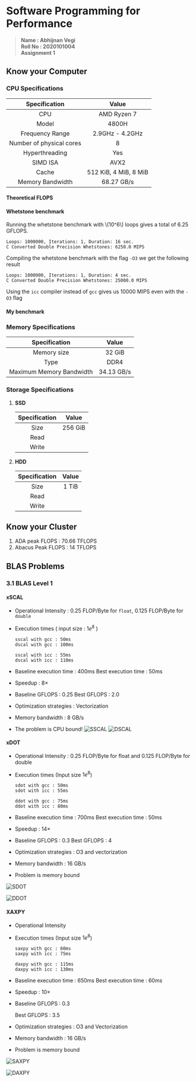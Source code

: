 # Software Programming for Performance
>  **Name : Abhijnan Vegi**  
>  **Roll No : 2020101004**  
>  **Assignment 1**  


## Know your Computer
### CPU Specifications

|      Specification       |         Value         |
| :----------------------: | :-------------------: |
|           CPU            |      AMD Ryzen 7      |
|          Model           |         4800H         |
|     Frequency Range      |    2.9GHz - 4.2GHz    |
| Number of physical cores |           8           |
|      Hyperthreading      |          Yes          |
|         SIMD ISA         |         AVX2          |
|          Cache           | 512 KiB, 4 MiB, 8 MiB |
|     Memory Bandwidth     |      68.27 GB/s       |


#### Theoretical FLOPS
#### Whetstone benchmark
Running the whetstone benchmark with \\(10^6\\) loops gives a total of 6.25 GFLOPS.
```
Loops: 1000000, Iterations: 1, Duration: 16 sec.
C Converted Double Precision Whetstones: 6250.0 MIPS
```
Compiling the whetstone benchmark with the flag `-O3` we get the following result
```
Loops: 1000000, Iterations: 1, Duration: 4 sec.
C Converted Double Precision Whetstones: 25000.0 MIPS
```
Using the `icc` compiler instead of `gcc` gives us 10000 MIPS even with the `-O3` flag
#### My benchmark

### Memory Specifications

|      Specification       |   Value    |
| :----------------------: | :--------: |
|       Memory size        |   32 GiB   |
|           Type           |    DDR4    |
| Maximum Memory Bandwidth | 34.13 GB/s |

### Storage Specifications

1. **SSD**

   | Specification |  Value  |
   | :-----------: | :-----: |
   |     Size      | 256 GiB |
   |     Read      |         |
   |     Write     |         |

2. **HDD**

   | Specification | Value |
   | :-----------: | :---: |
   |     Size      | 1 TiB |
   |     Read      |       |
   |     Write     |       |



## Know your Cluster

1. ADA peak FLOPS : 70.66 TFLOPS
2. Abacus Peak FLOPS : 14 TFLOPS

## BLAS Problems

### 3.1 BLAS Level 1

#### xSCAL

- Operational Intensity : $0.25$ FLOP/Byte for `float`, $0.125$ FLOP/Byte for `double`

- Execution times ( input size : $1e^8$ )

  ```
  sscal with gcc : 50ms
  dscal with gcc : 100ms
  
  sscal with icc : 55ms
  dscal with icc : 110ms
  ```

- Baseline execution time : 400ms
  Best execution time : 50ms

- Speedup : $8\times$

- Baseline GFLOPS : 0.25
  Best GFLOPS : 2.0

- Optimization strategies : Vectorization

- Memory bandwidth : 8 GB/s

- The problem is CPU bound!
![SSCAL](../BLAS/plots/sscal.png)
![DSCAL](../BLAS/plots/dscal.png)

#### xDOT

- Operational Intensity : 0.25 FLOP/Byte for float and $0.125$ FLOP/Byte for double

- Execution times (Input size $1e^8$)

  ```
  sdot with gcc : 50ms
  sdot with icc : 55ms
  
  ddot with gcc : 75ms
  ddot with icc : 80ms
  ```

- Baseline execution time : 700ms
  Best execution time : 50ms

- Speedup : $14\times$

- Baseline GFLOPS : 0.3
  Best GFLOPS : 4 

- Optimization strategies : O3 and vectorization

- Memory bandwidth : 16 GB/s

- Problem is memory bound

![SDOT](../BLAS/plots/sdot.png)

![DDOT](../BLAS/plots/ddot.png)

#### XAXPY

- Operational Intensity

- Execution times (Input size $1e^8$)

  ```
  saxpy with gcc : 60ms
  saxpy with icc : 75ms
  
  daxpy with gcc : 115ms
  daxpy with icc : 130ms
  ```

- Baseline execution time : 650ms
  Best execution time : 60ms

- Speedup : $10\times$

- Baseline GFLOPS : 0.3

  Best GFLOPS : 3.5

- Optimization strategies : O3 and Vectorization

- Memory bandwidth : 16 GB/s

- Problem is memory bound

![SAXPY](../BLAS/plots/saxpy.png)

![DAXPY](../BLAS/plots/daxpy.png)


